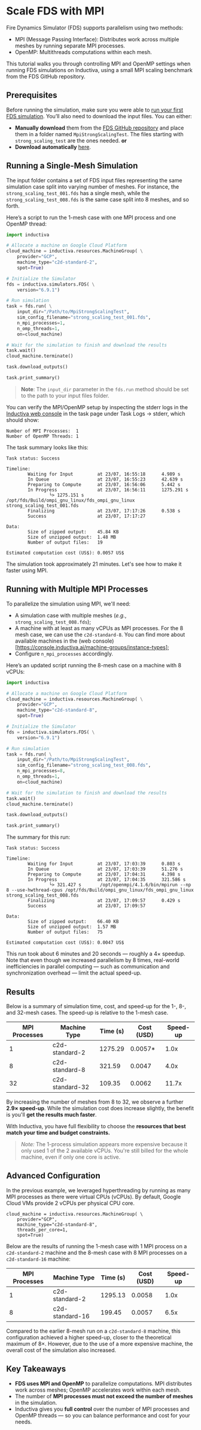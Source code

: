 
# Scale FDS with MPI

Fire Dynamics Simulator (FDS) supports parallelism using two methods:
- MPI (Message Passing Interface): Distributes work across multiple meshes by running separate MPI processes.
- OpenMP: Multithreads computations within each mesh.

This tutorial walks you through controlling MPI and OpenMP settings when running FDS simulations on Inductiva, using a small MPI scaling benchmark from the FDS GitHub repository.


## Prerequisites

Before running the simulation, make sure you were able to [run your first FDS simulation](setup-test.md).
You’ll also need to download the input files. You can either:
- **Manually download** them from the [FDS GitHub repository](https://github.com/firemodels/fds/tree/FDS-6.10.1/Validation/MPI_Scaling_Tests/FDS_Input_Files) and place them in a folder named `MpiStrongScalingTest`.
The files starting with `strong_scaling_test` are the ones needed.
**or**
- **Download automatically** [here](https://storage.googleapis.com/inductiva-api-demo-files/fds-tutorials/MpiStrongScalingTest.zip).

## Running a Single-Mesh Simulation

The input folder contains a set of FDS input files representing the same simulation case split into varying number of meshes.
For instance, the `strong_scaling_test_001.fds` has a single mesh, while the `strong_scaling_test_008.fds` is the same case split into 8 meshes, and so forth.

Here’s a script to run the 1-mesh case with one MPI process and one OpenMP thread:

```python
import inductiva

# Allocate a machine on Google Cloud Platform
cloud_machine = inductiva.resources.MachineGroup( \
    provider="GCP",
    machine_type="c2d-standard-2",
    spot=True)

# Initialize the Simulator
fds = inductiva.simulators.FDS( \
    version="6.9.1")

# Run simulation
task = fds.run( \
    input_dir="/Path/to/MpiStrongScalingTest",
    sim_config_filename="strong_scaling_test_001.fds",
    n_mpi_processes=1,
    n_omp_threads=1,
    on=cloud_machine)

# Wait for the simulation to finish and download the results
task.wait()
cloud_machine.terminate()

task.download_outputs()

task.print_summary()
```

> **Note**: The `input_dir` parameter in the `fds.run` method should be set to the path
> to your input files folder.

You can verify the MPI/OpenMP setup by inspecting the stderr logs in the [Inductiva web console](http://console.inductiva.ai) in the task page under Task Logs → stderr, which should show:

```
Number of MPI Processes:  1
Number of OpenMP Threads: 1
```

The task summary looks like this:

```
Task status: Success

Timeline:
        Waiting for Input         at 23/07, 16:55:18      4.989 s
        In Queue                  at 23/07, 16:55:23      42.639 s
        Preparing to Compute      at 23/07, 16:56:06      5.442 s
        In Progress               at 23/07, 16:56:11      1275.291 s
                └> 1275.151 s      /opt/fds/Build/ompi_gnu_linux/fds_ompi_gnu_linux strong_scaling_test_001.fds
        Finalizing                at 23/07, 17:17:26      0.538 s
        Success                   at 23/07, 17:17:27

Data:
        Size of zipped output:    45.84 KB
        Size of unzipped output:  1.48 MB
        Number of output files:   19

Estimated computation cost (US$): 0.0057 US$
```

The simulation took approximately 21 minutes. Let's see how to make it faster using MPI.

## Running with Multiple MPI Processes

To parallelize the simulation using MPI, we'll need:
- A simulation case with multiple meshes (*e.g.*, `strong_scaling_test_008.fds`);
- A machine with at least as many vCPUs as MPI processes. For the 8 mesh case,
we can use the `c2d-standard-8`. You can find more about available machines in the (web console)[https://console.inductiva.ai/machine-groups/instance-types];
- Configure `n_mpi_processes` accordingly.

Here’s an updated script running the 8-mesh case on a machine with 8 vCPUs:

```python
import inductiva

# Allocate a machine on Google Cloud Platform
cloud_machine = inductiva.resources.MachineGroup( \
    provider="GCP",
    machine_type="c2d-standard-8",
    spot=True)

# Initialize the Simulator
fds = inductiva.simulators.FDS( \
    version="6.9.1")

# Run simulation
task = fds.run( \
    input_dir="/Path/to/MpiStrongScalingTest",
    sim_config_filename="strong_scaling_test_008.fds",
    n_mpi_processes=8,
    n_omp_threads=1,
    on=cloud_machine)

# Wait for the simulation to finish and download the results
task.wait()
cloud_machine.terminate()

task.download_outputs()

task.print_summary()
```

The summary for this run:

```
Task status: Success

Timeline:
        Waiting for Input         at 23/07, 17:03:39      0.803 s
        In Queue                  at 23/07, 17:03:39      51.276 s
        Preparing to Compute      at 23/07, 17:04:31      4.398 s
        In Progress               at 23/07, 17:04:35      321.586 s
                └> 321.427 s       /opt/openmpi/4.1.6/bin/mpirun --np 8 --use-hwthread-cpus /opt/fds/Build/ompi_gnu_linux/fds_ompi_gnu_linux strong_scaling_test_008.fds
        Finalizing                at 23/07, 17:09:57      0.429 s
        Success                   at 23/07, 17:09:57

Data:
        Size of zipped output:    66.40 KB
        Size of unzipped output:  1.57 MB
        Number of output files:   75

Estimated computation cost (US$): 0.0047 US$
```

This run took about 6 minutes and 20 seconds — roughly a 4× speedup.
Note that even though we increased parallelism by 8 times, real-world inefficiencies in parallel computing — such as communication and synchronization overhead — limit the actual speed-up.

## Results

Below is a summary of simulation time, cost, and speed-up for the 1-, 8-, and 32-mesh cases. The speed-up is relative to the 1-mesh case.

| MPI Processes | Machine Type     | Time (s) | Cost (USD) | Speed-up   |
|---------------|------------------|----------|------------|------------|
| 1             | c2d-standard-2   | 1275.29  | 0.0057*    | 1.0x       |
| 8             | c2d-standard-8   | 321.59   | 0.0047     | 4.0x       |
| 32            | c2d-standard-32  | 109.35   | 0.0062     | 11.7x      |

By increasing the number of meshes from 8 to 32, we observe a further **2.9× speed-up**.
While the simulation cost does increase slightly, the benefit is you'll **get the results much faster**.

With Inductiva, you have full flexibility to choose the **resources that best match your time and budget constraints.**

> *Note:* The 1-process simulation appears more expensive because it only used 1 of the 2 available vCPUs. You're still billed for the whole machine, even if only one core is active.

## Advanced Configuration

In the previous example, we leveraged hyperthreading by running as many MPI processes as there were virtual CPUs (vCPUs). By default, Google Cloud VMs provide 2 vCPUs per physical CPU core.

```
cloud_machine = inductiva.resources.MachineGroup( \
    provider="GCP",
    machine_type="c2d-standard-8",
    threads_per_core=1,
    spot=True)
```

Below are the results of running the 1-mesh case with 1 MPI process on a `c2d-standard-2` machine and the 8-mesh case with 8 MPI processes on a `c2d-standard-16` machine:

| MPI Processes | Machine Type     | Time (s) | Cost (USD) | Speed-up   |
|---------------|------------------|----------|------------|------------|
| 1             | c2d-standard-2   | 1295.13  | 0.0058     | 1.0x       |
| 8             | c2d-standard-16  | 199.45   | 0.0057     | 6.5x       |

Compared to the earlier 8-mesh run on a `c2d-standard-8` machine, this configuration achieved a higher speed-up, closer to the theoretical maximum of 8×.
However, due to the use of a more expensive machine, the overall cost of the simulation also increased.

## Key Takeaways

- **FDS uses MPI and OpenMP** to parallelize computations. MPI distributes work across meshes; OpenMP accelerates work within each mesh.
- The number of **MPI processes must not exceed the number of meshes** in the simulation.
- Inductiva gives you **full control** over the number of MPI processes and OpenMP threads — so you can balance performance and cost for your needs.

